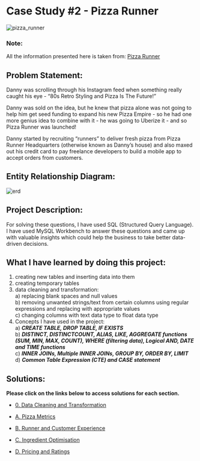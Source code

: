 # Case Study #2 - Pizza Runner

![pizza_runner](https://github.com/rakeshbangla41/8_Week_SQL_Challenge/assets/132288134/0acf2922-0368-4d57-9f5c-fada1fff3da0)

### Note: 
All the information presented here is taken from: [Pizza Runner](https://8weeksqlchallenge.com/case-study-2/)

## Problem Statement:

Danny was scrolling through his Instagram feed when something really caught his eye - “80s Retro Styling and Pizza Is The Future!”    

Danny was sold on the idea, but he knew that pizza alone was not going to help him get seed funding to expand his new Pizza Empire - so he had one more genius idea to combine 
with it - he was going to Uberize it - and so Pizza Runner was launched!    

Danny started by recruiting “runners” to deliver fresh pizza from Pizza Runner Headquarters (otherwise known as Danny’s house) and also maxed out his credit card to pay 
freelance developers to build a mobile app to accept orders from customers.   

## Entity Relationship Diagram:

![erd](https://github.com/rakeshbangla41/8_Week_SQL_Challenge/assets/132288134/e83627bf-bb58-4631-a4a7-8265edc150ad)


## Project Description:   

For solving these questions, I have used SQL (Structured Query Language). I have used MySQL Workbench to answer these questions and came up with valuable insights which could help the business to take better data-driven decisions.   

## What I have learned by doing this project:  

1)	creating new tables and inserting data into them  
2)	creating temporary tables  
3)	data cleaning and transformation:  
a)	replacing blank spaces and null values  
b)	removing unwanted strings/text from certain columns using regular expressions and replacing with appropriate values  
c)	changing  columns with text data type to float data type    
5)	Concepts I have used in the project:     
a)	***CREATE TABLE, DROP TABLE, IF EXISTS***    
b)	***DISTINCT, DISTINCTCOUNT, ALIAS, LIKE, AGGREGATE functions (SUM, MIN, MAX, COUNT), WHERE (filtering data), Logical AND, DATE and TIME functions***   
c)	***INNER JOINs, Multiple INNER JOINs, GROUP BY, ORDER BY, LIMIT***    
d)	***Common Table Expression (CTE) and CASE statement***      
  

## Solutions:

**Please click on the links below to access solutions for each section.**


* [0. Data Cleaning and Transformation](https://github.com/rakeshbangla41/8_Week_SQL_Challenge/blob/main/Case%20Study%20%232%20-%20Pizza%20Runner/0.%20Data%20Cleaning%20and%20Transformation.md)   

* [A. Pizza Metrics](https://github.com/rakeshbangla41/8_Week_SQL_Challenge/blob/main/Case%20Study%20%232%20-%20Pizza%20Runner/A.%20Pizza%20Metrics.md)   

* [B. Runner and Customer Experience](https://github.com/rakeshbangla41/8_Week_SQL_Challenge/blob/main/Case%20Study%20%232%20-%20Pizza%20Runner/B.%20Runner%20and%20Customer%20Experience.md)   

* [C. Ingredient Optimisation](https://github.com/rakeshbangla41/8_Week_SQL_Challenge/blob/main/Case%20Study%20%232%20-%20Pizza%20Runner/C.%20Ingredient%20Optimisation.md)   

* [D. Pricing and Ratings](https://github.com/rakeshbangla41/8_Week_SQL_Challenge/blob/main/Case%20Study%20%232%20-%20Pizza%20Runner/D.%20Pricing%20and%20Ratings.md)  











